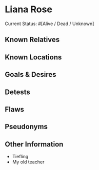# Liana Rose
Current Status: #[Alive / Dead / Unknown]
## Known Relatives

## Known Locations

## Goals & Desires

## Detests

## Flaws

## Pseudonyms

## Other Information
- Tiefling
- My old teacher